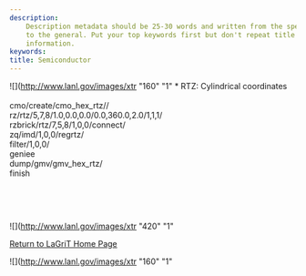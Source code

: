 ```yaml
---
description: 
    Description metadata should be 25-30 words and written from the specific
    to the general. Put your top keywords first but don't repeat title
    information.
keywords:  
title: Semiconductor
---
```




![](http://www.lanl.gov/images/xtr "160"
"1"
\* RTZ: Cylindrical coordinates\
\
cmo/create/cmo\_hex\_rtz//\
rz/rtz/5,7,8/1.0,0.0,0.0/0.0,360.0,2.0/1,1,1/\
rzbrick/rtz/7,5,8/1,0,0/connect/\
zq/imd/1,0,0/regrtz/\
filter/1,0,0/\
geniee\
dump/gmv/gmv\_hex\_rtz/\
finish

 

 

![](http://www.lanl.gov/images/xtr "420"
"1"

[Return to LaGriT Home Page](index.smd)

![](http://www.lanl.gov/images/xtr "160"
"1"


